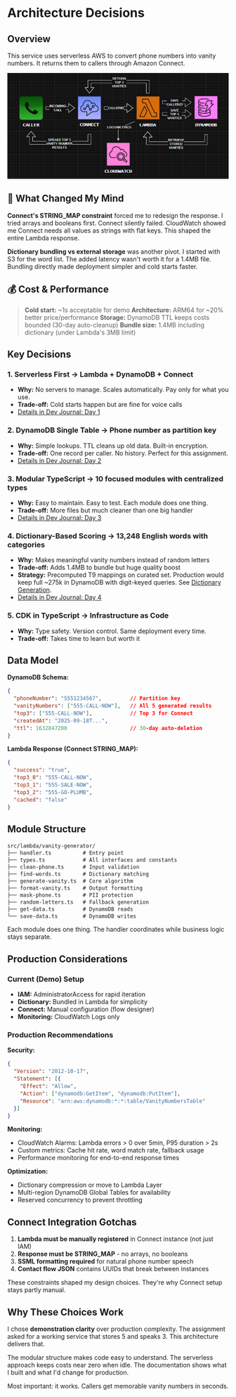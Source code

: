 # Architecture Decisions

## Overview

This service uses serverless AWS to convert phone numbers into vanity numbers. It returns them to callers through Amazon Connect.

![AWSVanityService Architecture](./architecture.png)

## 🎯 What Changed My Mind

**Connect's STRING_MAP constraint** forced me to redesign the response. I tried arrays and booleans first. Connect silently failed. CloudWatch showed me Connect needs all values as strings with flat keys. This shaped the entire Lambda response.

**Dictionary bundling vs external storage** was another pivot. I started with S3 for the word list. The added latency wasn't worth it for a 1.4MB file. Bundling directly made deployment simpler and cold starts faster.

## 💰 Cost & Performance

> **Cold start:** ~1s acceptable for demo
> **Architecture:** ARM64 for ~20% better price/performance
> **Storage:** DynamoDB TTL keeps costs bounded (30-day auto-cleanup)
> **Bundle size:** 1.4MB including dictionary (under Lambda's 3MB limit)

## Key Decisions

### 1. **Serverless First** → Lambda + DynamoDB + Connect
- **Why:** No servers to manage. Scales automatically. Pay only for what you use.
- **Trade-off:** Cold starts happen but are fine for voice calls
- [Details in Dev Journal: Day 1](./development-journal.md#day-1)

### 2. **DynamoDB Single Table** → Phone number as partition key
- **Why:** Simple lookups. TTL cleans up old data. Built-in encryption.
- **Trade-off:** One record per caller. No history. Perfect for this assignment.
- [Details in Dev Journal: Day 2](./development-journal.md#day-2)

### 3. **Modular TypeScript** → 10 focused modules with centralized types
- **Why:** Easy to maintain. Easy to test. Each module does one thing.
- **Trade-off:** More files but much cleaner than one big handler
- [Details in Dev Journal: Day 3](./development-journal.md#day-3)

### 4. **Dictionary-Based Scoring** → 13,248 English words with categories
- **Why:** Makes meaningful vanity numbers instead of random letters
- **Trade-off:** Adds 1.4MB to bundle but huge quality boost
- **Strategy:** Precomputed T9 mappings on curated set. Production would keep full ~275k in DynamoDB with digit-keyed queries. See [Dictionary Generation](../README.md#dictionary-generation-ai-assisted).
- [Details in Dev Journal: Day 4](./development-journal.md#day-4)

### 5. **CDK in TypeScript** → Infrastructure as Code
- **Why:** Type safety. Version control. Same deployment every time.
- **Trade-off:** Takes time to learn but worth it

## Data Model

**DynamoDB Schema:**
```json
{
  "phoneNumber": "5551234567",         // Partition key
  "vanityNumbers": ["555-CALL-NOW"],   // All 5 generated results
  "top3": ["555-CALL-NOW"],            // Top 3 for Connect
  "createdAt": "2025-09-18T...",
  "ttl": 1632847200                    // 30-day auto-deletion
}
```

**Lambda Response (Connect STRING_MAP):**
```json
{
  "success": "true",
  "top3_0": "555-CALL-NOW",
  "top3_1": "555-SALE-NOW",
  "top3_2": "555-GO-PLUMB",
  "cached": "false"
}
```

## Module Structure

```
src/lambda/vanity-generator/
├── handler.ts          # Entry point
├── types.ts            # All interfaces and constants
├── clean-phone.ts      # Input validation
├── find-words.ts       # Dictionary matching
├── generate-vanity.ts  # Core algorithm
├── format-vanity.ts    # Output formatting
├── mask-phone.ts       # PII protection
├── random-letters.ts   # Fallback generation
├── get-data.ts         # DynamoDB reads
└── save-data.ts        # DynamoDB writes
```

Each module does one thing. The handler coordinates while business logic stays separate.

## Production Considerations

### Current (Demo) Setup
- **IAM:** AdministratorAccess for rapid iteration
- **Dictionary:** Bundled in Lambda for simplicity
- **Connect:** Manual configuration (flow designer)
- **Monitoring:** CloudWatch Logs only

### Production Recommendations

**Security:**
```json
{
  "Version": "2012-10-17",
  "Statement": [{
    "Effect": "Allow",
    "Action": ["dynamodb:GetItem", "dynamodb:PutItem"],
    "Resource": "arn:aws:dynamodb:*:*:table/VanityNumbersTable"
  }]
}
```

**Monitoring:**
- CloudWatch Alarms: Lambda errors > 0 over 5min, P95 duration > 2s
- Custom metrics: Cache hit rate, word match rate, fallback usage
- Performance monitoring for end-to-end response times

**Optimization:**
- Dictionary compression or move to Lambda Layer
- Multi-region DynamoDB Global Tables for availability
- Reserved concurrency to prevent throttling

## Connect Integration Gotchas

1. **Lambda must be manually registered** in Connect instance (not just IAM)
2. **Response must be STRING_MAP** - no arrays, no booleans
3. **SSML formatting required** for natural phone number speech
4. **Contact flow JSON** contains UUIDs that break between instances

These constraints shaped my design choices. They're why Connect setup stays partly manual.

## Why These Choices Work

I chose **demonstration clarity** over production complexity. The assignment asked for a working service that stores 5 and speaks 3. This architecture delivers that.

The modular structure makes code easy to understand. The serverless approach keeps costs near zero when idle. The documentation shows what I built and what I'd change for production.

Most important: it works. Callers get memorable vanity numbers in seconds.